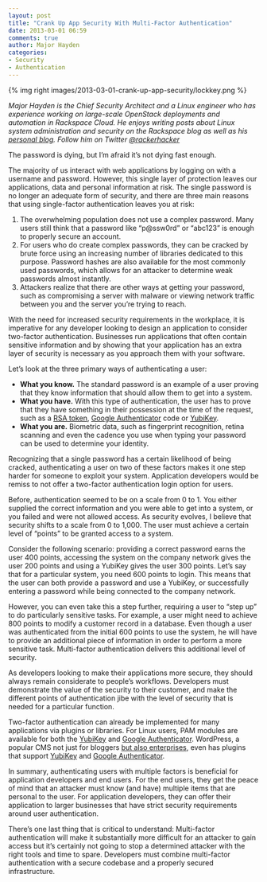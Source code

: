 ```yaml
---
layout: post
title: "Crank Up App Security With Multi-Factor Authentication"
date: 2013-03-01 06:59
comments: true
author: Major Hayden
categories: 
- Security
- Authentication
---
```

{% img right images/2013-03-01-crank-up-app-security/lockkey.png %}

_Major Hayden is the Chief Security Architect and a Linux engineer who has experience working on large-scale OpenStack deployments and automation in Rackspace Cloud. He enjoys writing posts about Linux system administration and security on the Rackspace blog as well as his [personal blog](http://rackerhacker.com/). Follow him on Twitter [@rackerhacker](http://twitter.com/rackerhacker)_

The password is dying, but I’m afraid it’s not dying fast enough.

The majority of us interact with web applications by logging on with a username and password. However, this single layer of protection leaves our applications, data and personal information at risk. <!--More-->The single password is no longer an adequate form of security, and there are three main reasons that using single-factor authentication leaves you at risk:

1. The overwhelming population does not use a complex password. Many users still think that a password like “p@ssw0rd” or “abc123” is enough to properly secure an account.
2. For users who do create complex passwords, they can be cracked by brute force using an increasing number of libraries dedicated to this purpose. Password hashes are also available for the most commonly used passwords, which allows for an attacker to determine weak passwords almost instantly.
3. Attackers realize that there are other ways at getting your password, such as compromising a server with malware or viewing network traffic between you and the server you’re trying to reach.

With the need for increased security requirements in the workplace, it is imperative for any developer looking to design an application to consider two-factor authentication. Businesses run applications that often contain sensitive information and by showing that your application has an extra layer of security is necessary as you approach them with your software. 

Let’s look at the three primary ways of authenticating a user:

* **What you know.** The standard password is an example of a user proving that they know information that should allow them to get into a system.
* **What you have.** With this type of authentication, the user has to prove that they have something in their possession at the time of the request, such as a [RSA token](http://www.emc.com/security/rsa-securid.htm), [Google Authenticator](http://support.google.com/accounts/bin/answer.py?hl=en&answer=1066447) code or [YubiKey](http://www.yubico.com/).
* **What you are.** Biometric data, such as fingerprint recognition, retina scanning and even the cadence you use when typing your password can be used to determine your identity.

Recognizing that a single password has a certain likelihood of being cracked, authenticating a user on two of these factors makes it one step harder for someone to exploit your system. Application developers would be remiss to not offer a two-factor authentication login option for users. 

Before, authentication seemed to be on a scale from 0 to 1. You either supplied the correct information and you were able to get into a system, or you failed and were not allowed access. As security evolves, I believe that security shifts to a scale from 0 to 1,000. The user must achieve a certain level of “points” to be granted access to a system.

Consider the following scenario: providing a correct password earns the user 400 points, accessing the system on the company network gives the user 200 points and using a YubiKey gives the user 300 points. Let’s say that for a particular system, you need 600 points to login. This means that the user can both provide a password and use a YubiKey, or successfully entering a password while being connected to the company network.

However, you can even take this a step further, requiring a user to “step up” to do particularly sensitive tasks. For example, a user might need to achieve 800 points to modify a customer record in a database. Even though a user was authenticated from the initial 600 points to use the system, he will have to provide an additional piece of information in order to perform a more sensitive task. Multi-factor authentication delivers this additional level of security.

As developers looking to make their applications more secure, they should always remain considerate to people’s workflows. Developers must demonstrate the value of the security to their customer, and make the different points of authentication jibe with the level of security that is needed for a particular function. 

Two-factor authentication can already be implemented for many applications via plugins or libraries. For Linux users, PAM modules are available for both the [YubiKey](http://code.google.com/p/yubico-pam/) and [Google Authenticator](http://code.google.com/p/google-authenticator/). WordPress, a popular CMS not just for bloggers [but also enterprises](http://en.wordpress.com/notable-users/), even has plugins that support [YubiKey](http://wordpress.org/extend/plugins/yubikey-plugin/) and [Google Authenticator](http://wordpress.org/extend/plugins/google-authenticator/). 

In summary, authenticating users with multiple factors is beneficial for application developers and end users. For the end users, they get the peace of mind that an attacker must know (and have) multiple items that are personal to the user. For application developers, they can offer their application to larger businesses that have strict security requirements around user authentication.

There’s one last thing that is critical to understand: Multi-factor authentication will make it substantially more difficult for an attacker to gain access but it’s certainly not going to stop a determined attacker with the right tools and time to spare. Developers must combine multi-factor authentication with a secure codebase and a properly secured infrastructure.
